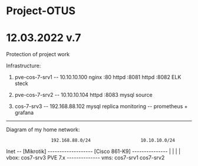 # Project-OTUS
# 12.03.2022 v.7

Protection of project work

Infrastructure:

 1. pve-cos-7-srv1 -- 10.10.10.100
        nginx :80
        httpd :8081
        httpd :8082
        ELK steck

 2. pve-cos-7-srv2 -- 10.10.10.104
        httpd :8083
        mysql source

 3. cos-7-srv3 -- 192.168.88.102
        mysql replica
        monitoring -- prometheus + grafana

--------------------------------------------
Diagram of my home network: 

                     192.168.88.0/24                   10.10.10.0/24
Inet -- [Mikrotik] ------------------- [Cisco 861-K9] ---------------
                          |                                  |
                          |                                  |          
                   vbox: cos7-srv3                         PVE 7.x
                                                       --------------
                                                       vms: cos7-srv1
                                                            cos7-srv2

